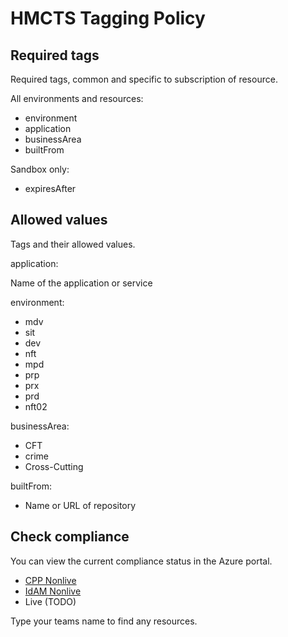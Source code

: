 # HMCTS Tagging Policy

## Required tags
Required tags, common and specific to subscription of resource.

All environments and resources:
 - environment
 - application
 - businessArea
 - builtFrom

Sandbox only:
 - expiresAfter

## Allowed values
Tags and their allowed values.

application:

Name of the application or service

environment:
- mdv
- sit
- dev
- nft
- mpd
- prp
- prx
- prd
- nft02

businessArea:
 - CFT
 - crime
 - Cross-Cutting

builtFrom:
 - Name or URL of repository


## Check compliance

You can view the current compliance status in the Azure portal.

- [CPP Nonlive](https://portal.azure.com/#view/Microsoft_Azure_Policy/PolicyComplianceDetail.ReactView/assignmentId/%2Fproviders%2Fmicrosoft.management%2Fmanagementgroups%2Fe2995d11-9947-4e78-9de6-d44e0603518e%2Fproviders%2Fmicrosoft.authorization%2Fpolicyassignments%2Flocation_global/scopes~/%5B%22%2Fsubscriptions%2F0511a7fe-771b-4ffa-9348-c59e9c4a87bd%22%2C%22%2Fsubscriptions%2F8cdb5405-7535-4349-92e9-f52bddc7833a%22%2C%22%2Fsubscriptions%2Fe6b5053b-4c38-4475-a835-a025aeb3d8c7%22%5D/policyDefinitionId/%2Fproviders%2Fmicrosoft.management%2Fmanagementgroups%2Fe2995d11-9947-4e78-9de6-d44e0603518e%2Fproviders%2Fmicrosoft.authorization%2Fpolicydefinitions%2Fcppresourcelocationpolicy)
- [IdAM Nonlive](https://portal.azure.com/#view/Microsoft_Azure_Policy/PolicyComplianceDetail.ReactView/assignmentId/%2Fsubscriptions%2F0511a7fe-771b-4ffa-9348-c59e9c4a87bd%2Fproviders%2Fmicrosoft.authorization%2Fpolicyassignments%2Fcpptagging-idam/scopes~/%5B%22%2Fsubscriptions%2F0511a7fe-771b-4ffa-9348-c59e9c4a87bd%22%2C%22%2Fsubscriptions%2F8cdb5405-7535-4349-92e9-f52bddc7833a%22%2C%22%2Fsubscriptions%2Fe6b5053b-4c38-4475-a835-a025aeb3d8c7%22%5D/policyDefinitionId/%2Fproviders%2Fmicrosoft.management%2Fmanagementgroups%2Fe2995d11-9947-4e78-9de6-d44e0603518e%2Fproviders%2Fmicrosoft.authorization%2Fpolicydefinitions%2Fcpptagging)
- Live (TODO)

Type your teams name to find any resources.
